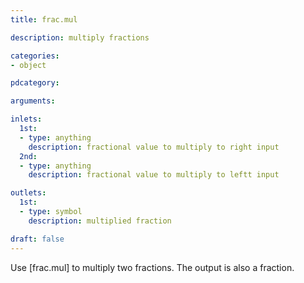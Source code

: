 ```yaml
---
title: frac.mul

description: multiply fractions

categories:
- object

pdcategory:

arguments:

inlets:
  1st:
  - type: anything
    description: fractional value to multiply to right input
  2nd:
  - type: anything
    description: fractional value to multiply to leftt input

outlets:
  1st:
  - type: symbol
    description: multiplied fraction

draft: false
---
```


Use [frac.mul] to multiply two fractions. The output is also a fraction.

